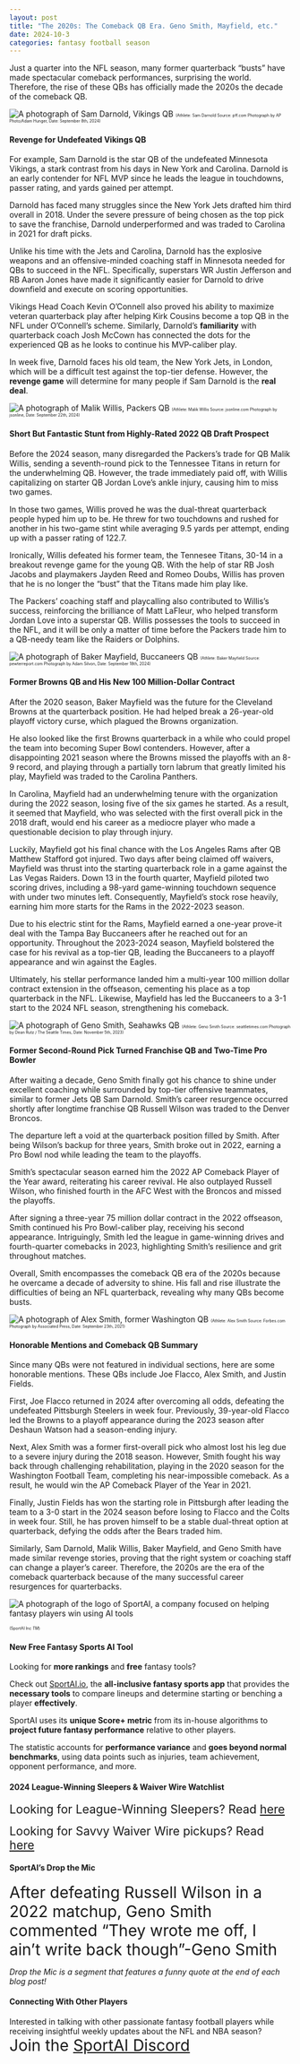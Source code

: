 ```yaml
---
layout: post
title: "The 2020s: The Comeback QB Era. Geno Smith, Mayfield, etc."
date: 2024-10-3
categories: fantasy football season
---
```


<span style=”font-size:2em;”>J</span>ust a quarter into the NFL season, many former quarterback “busts” have made spectacular comeback performances, surprising the world. Therefore, the rise of these QBs has officially made the 2020s the decade of the comeback QB. 

![A photograph of Sam Darnold, Vikings QB ](https://media.pff.com/2024/09/2Y2FW1M-scaled.jpg?w=1200&h=675)
<span style="font-size:0.5em;">(Athlete: Sam Darnold Source: pff.com Photograph by AP Photo/Adam Hunger, Date: September 8th, 2024)</span> 

#### Revenge for Undefeated Vikings QB 

For example, Sam Darnold is the star QB of the undefeated Minnesota Vikings, a stark contrast from his days in New York and Carolina. Darnold is an early contender for NFL MVP since he leads the league in touchdowns, passer rating, and yards gained per attempt.

Darnold has faced many struggles since the New York Jets drafted him third overall in 2018. Under the severe pressure of being chosen as the top pick to save the franchise, Darnold underperformed and was traded to Carolina in 2021 for draft picks. 

Unlike his time with the Jets and Carolina, Darnold has the explosive weapons and an offensive-minded coaching staff in Minnesota needed for QBs to succeed in the NFL. Specifically, superstars WR Justin Jefferson and RB Aaron Jones have made it significantly easier for Darnold to drive downfield and execute on scoring opportunities. 

Vikings Head Coach Kevin O’Connell also proved his ability to maximize veteran quarterback play after helping Kirk Cousins become a top QB in the NFL under O’Connell’s scheme. Similarly, Darnold’s **familiarity** with quarterback coach Josh McCown has connected the dots for the experienced QB as he looks to continue his MVP-caliber play. 

In week five, Darnold faces his old team, the New York Jets, in London, which will be a difficult test against the top-tier defense. However, the **revenge game** will determine for many people if Sam Darnold is the **real deal**.

![A photograph of Malik Willis, Packers QB](https://www.jsonline.com/gcdn/authoring/authoring-images/2024/09/22/PMJS/75338061007-getty-2173750652.jpg?crop=4551,2561,x0,y236&width=660&height=371&format=pjpg&auto=webp)
<span style="font-size:0.5em;">(Athlete: Malik Willis Source: jsonline.com Photograph by jsonline, Date: September 22th, 2024)</span> 

#### Short But Fantastic Stunt from Highly-Rated 2022 QB Draft Prospect

Before the 2024 season, many disregarded the Packers’s trade for QB Malik Willis, sending a seventh-round pick to the Tennessee Titans in return for the underwhelming QB. However, the trade immediately paid off, with Willis capitalizing on starter QB Jordan Love’s ankle injury, causing him to miss two games. 

In those two games, Willis proved he was the dual-threat quarterback people hyped him up to be. He threw for two touchdowns and rushed for another in his two-game stint while averaging 9.5 yards per attempt, ending up with a passer rating of 122.7.

Ironically, Willis defeated his former team, the Tennesee Titans, 30-14 in a breakout revenge game for the young QB. With the help of star RB Josh Jacobs and playmakers Jayden Reed and Romeo Doubs, Willis has proven that he is no longer the “bust” that the Titans made him play like. 

The Packers’ coaching staff and playcalling also contributed to Willis’s success, reinforcing the brilliance of Matt LaFleur, who helped transform Jordan Love into a superstar QB. Willis possesses the tools to succeed in the NFL, and it will be only a matter of time before the Packers trade him to a QB-needy team like the Raiders or Dolphins. 

![A photograph of Baker Mayfield, Buccaneers QB](https://www.pewterreport.com/wp-content/uploads/2024/09/rsz_1usatsi_24241824.jpg)
<span style="font-size:0.5em;">(Athlete: Baker Mayfield Source: pewterreport.com Photograph by Adam Silvon, Date: September 18th, 2024)</span> 

#### Former Browns QB and His New 100 Million-Dollar Contract  

After the 2020 season, Baker Mayfield was the future for the Cleveland Browns at the quarterback position. He had helped break a 26-year-old playoff victory curse, which plagued the Browns organization. 

He also looked like the first Browns quarterback in a while who could propel the team into becoming Super Bowl contenders. However, after a disappointing 2021 season where the Browns missed the playoffs with an 8-9 record, and playing through a partially torn labrum that greatly limited his play, Mayfield was traded to the Carolina Panthers. 

In Carolina, Mayfield had an underwhelming tenure with the organization during the 2022 season, losing five of the six games he started. As a result, it seemed that Mayfield, who was selected with the first overall pick in the 2018 draft, would end his career as a mediocre player who made a questionable decision to play through injury. 

Luckily, Mayfield got his final chance with the Los Angeles Rams after QB Matthew Stafford got injured. Two days after being claimed off waivers, Mayfield was thrust into the starting quarterback role in a game against the Las Vegas Raiders. 
Down 13 in the fourth quarter, Mayfield piloted two scoring drives, including a 98-yard game-winning touchdown sequence with under two minutes left. Consequently, Mayfield’s stock rose heavily, earning him more starts for the Rams in the 2022-2023 season.

Due to his electric stint for the Rams, Mayfield earned a one-year prove-it deal with the Tampa Bay Buccaneers after he reached out for an opportunity. Throughout the 2023-2024 season, Mayfield bolstered the case for his revival as a top-tier QB, leading the Buccaneers to a playoff appearance and win against the Eagles. 

Ultimately, his stellar performance landed him a multi-year 100 million dollar contract extension in the offseason, cementing his place as a top quarterback in the NFL. Likewise, Mayfield has led the Buccaneers to a 3-1 start to the 2024 NFL season, strengthening his comeback.

![A photograph of Geno Smith, Seahawks QB](https://images.seattletimes.com/wp-content/uploads/2023/11/11062023_Geno_Smith-11052023_092134.jpg?d=2040x1383)
<span style="font-size:0.5em;">(Athlete: Geno Smith Source: seattletimes.com Photograph by Dean Rutz / The Seattle Times, Date: November 5th, 2023)</span> 

#### Former Second-Round Pick Turned Franchise QB and Two-Time Pro Bowler

After waiting a decade, Geno Smith finally got his chance to shine under excellent coaching while surrounded by top-tier offensive teammates, similar to former Jets QB Sam Darnold. 
Smith’s career resurgence occurred shortly after longtime franchise QB Russell Wilson was traded to the Denver Broncos. 

The departure left a void at the quarterback position filled by Smith. After being Wilson’s backup for three years, Smith broke out in 2022, earning a Pro Bowl nod while leading the team to the playoffs. 

Smith’s spectacular season earned him the 2022 AP Comeback Player of the Year award, reiterating his career revival. He also outplayed Russell Wilson, who finished fourth in the AFC West with the Broncos and missed the playoffs. 

After signing a three-year 75 million dollar contract in the 2022 offseason, Smith continued his Pro Bowl-caliber play, receiving his second appearance. Intriguingly, Smith led the league in game-winning drives and fourth-quarter comebacks in 2023, highlighting Smith’s resilience and grit throughout matches. 

Overall, Smith encompasses the comeback QB era of the 2020s because he overcame a decade of adversity to shine. His fall and rise illustrate the difficulties of being an NFL quarterback, revealing why many QBs become busts. 

![A photograph of Alex Smith, former Washington QB](https://imageio.forbes.com/specials-images/imageserve/614c25c742f2e1cd570c0d2e/Washington-Eagles-Football/960x0.jpg?format=jpg&width=960)
<span style="font-size:0.5em;">(Athlete: Alex Smith Source: Forbes.com Photograph by Associated Press, Date: September 23th, 2021)</span> 

#### Honorable Mentions and Comeback QB Summary

Since many QBs were not featured in individual sections, here are some honorable mentions. These QBs include Joe Flacco, Alex Smith, and Justin Fields. 

First, Joe Flacco returned in 2024 after overcoming all odds, defeating the undefeated Pittsburgh Steelers in week four. Previously, 39-year-old Flacco led the Browns to a playoff appearance during the 2023 season after Deshaun Watson had a season-ending injury. 

Next, Alex Smith was a former first-overall pick who almost lost his leg due to a severe injury during the 2018 season. However, Smith fought his way back through challenging rehabilitation, playing in the 2020 season for the Washington Football Team, completing his near-impossible comeback. As a result, he would win the AP Comeback Player of the Year in 2021. 

Finally, Justin Fields has won the starting role in Pittsburgh after leading the team to a 3-0 start in the 2024 season before losing to Flacco and the Colts in week four. Still, he has proven himself to be a stable dual-threat option at quarterback, defying the odds after the Bears traded him. 

Similarly, Sam Darnold, Malik Willis, Baker Mayfield, and Geno Smith have made similar revenge stories, proving that the right system or coaching staff can change a player’s career. Therefore, the 2020s are the era of the comeback quarterback because of the many successful career resurgences for quarterbacks. 

![A photograph of the logo of SportAI, a company focused on helping fantasy players win using AI tools](https://miro.medium.com/v2/resize:fit:908/format:webp/0*XJQxNj4js71Q1nRN) 

<span style="font-size:0.5em;">(SportAI Inc *TM*)</span>

#### New Free Fantasy Sports AI Tool

Looking for **more rankings** and **free** fantasy tools? 

Check out [SportAI.io](https://sportai.io/), the **all-inclusive fantasy sports app** that provides the **necessary tools** to compare lineups and determine starting or benching a player **effectively**. 

SportAI uses its **unique Score+ metric** from its in-house algorithms to **project future fantasy performance** relative to other players. 

The statistic accounts for **performance variance** and **goes beyond normal benchmarks**, using data points such as injuries, team achievement, opponent performance, and more.

#### 2024 League-Winning Sleepers & Waiver Wire Watchlist
<span style="font-size:1.5em;">Looking for League-Winning Sleepers? Read [here](https://sportai.io/fantasy/football/draft/2024/08/02/NFL-Fantasy-Football-League-Winning-Breakouts-Sleepers.html)</span>

<span style="font-size:1.5em;">Looking for Savvy Waiver Wire pickups? Read [here](https://sportai.io/fantasy/football/2024/08/31/NFL-Fantasy-Football-Waiver-Wire-Bounce-Back-Comeback-Watchlist.html)</span>

#### SportAI’s Drop the Mic 
<span style="font-size:2em;">After defeating Russell Wilson in a 2022 matchup, Geno Smith commented “They wrote me off, I ain’t write back though”-Geno Smith</span>

*Drop the Mic is a segment that features a funny quote at the end of each blog post!*

#### Connecting With Other Players

Interested in talking with other passionate fantasy football players while receiving insightful weekly updates about the NFL and NBA season? <span style="font-size:2em;">Join the [SportAI Discord](https://discord.gg/YeaMrNGnu7)</span>




